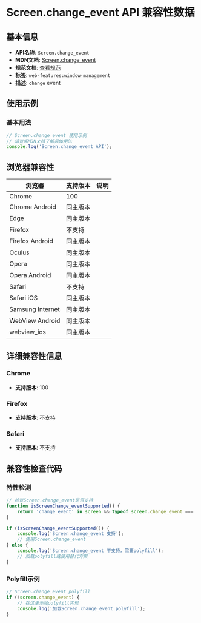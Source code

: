 # Screen.change_event API 兼容性数据

## 基本信息

- **API名称**: `Screen.change_event`
- **MDN文档**: [Screen.change_event](https://developer.mozilla.org/docs/Web/API/Screen/change_event)
- **规范文档**: [查看规范](https://w3c.github.io/window-management/#api-screen-onchange-attribute)
- **标签**: `web-features:window-management`
- **描述**: `change` event

## 使用示例

### 基本用法

```javascript
// Screen.change_event 使用示例
// 请查阅MDN文档了解具体用法
console.log('Screen.change_event API');
```

## 浏览器兼容性

| 浏览器 | 支持版本 | 说明 |
|--------|----------|------|
| Chrome | 100 |  |
| Chrome Android | 同主版本 |  |
| Edge | 同主版本 |  |
| Firefox | 不支持 |  |
| Firefox Android | 同主版本 |  |
| Oculus | 同主版本 |  |
| Opera | 同主版本 |  |
| Opera Android | 同主版本 |  |
| Safari | 不支持 |  |
| Safari iOS | 同主版本 |  |
| Samsung Internet | 同主版本 |  |
| WebView Android | 同主版本 |  |
| webview_ios | 同主版本 |  |

## 详细兼容性信息

### Chrome

- **支持版本**: 100

### Firefox

- **支持版本**: 不支持

### Safari

- **支持版本**: 不支持

## 兼容性检查代码

### 特性检测

```javascript
// 检查Screen.change_event是否支持
function isScreenChange_eventSupported() {
    return 'change_event' in screen && typeof screen.change_event === 'function';
}

if (isScreenChange_eventSupported()) {
    console.log('Screen.change_event 支持');
    // 使用Screen.change_event
} else {
    console.log('Screen.change_event 不支持，需要polyfill');
    // 加载polyfill或使用替代方案
}
```

### Polyfill示例

```javascript
// Screen.change_event polyfill
if (!screen.change_event) {
    // 在这里添加polyfill实现
    console.log('加载Screen.change_event polyfill');
}
```

